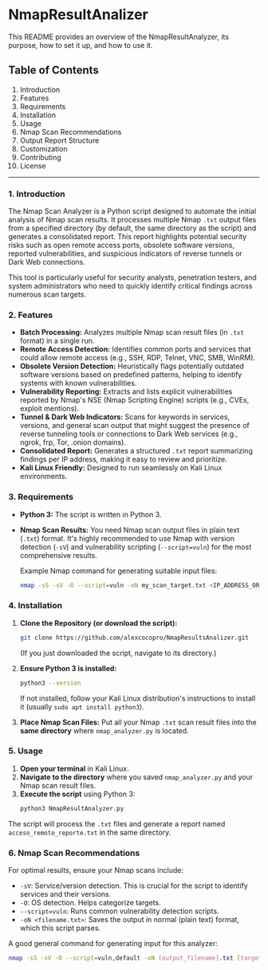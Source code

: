 # NmapResultAnalizer


This README provides an overview of the NmapResultAnalyzer, its purpose, how to set it up, and how to use it.

## Table of Contents
1.  Introduction
2.  Features
3.  Requirements
4.  Installation
5.  Usage
6.  Nmap Scan Recommendations
7.  Output Report Structure
8.  Customization
9.  Contributing
10. License

---

### 1. Introduction

The Nmap Scan Analyzer is a Python script designed to automate the initial analysis of Nmap scan results. It processes multiple Nmap `.txt` output files from a specified directory (by default, the same directory as the script) and generates a consolidated report. This report highlights potential security risks such as open remote access ports, obsolete software versions, reported vulnerabilities, and suspicious indicators of reverse tunnels or Dark Web connections.

This tool is particularly useful for security analysts, penetration testers, and system administrators who need to quickly identify critical findings across numerous scan targets.

### 2. Features

* **Batch Processing:** Analyzes multiple Nmap scan result files (in `.txt` format) in a single run.
* **Remote Access Detection:** Identifies common ports and services that could allow remote access (e.g., SSH, RDP, Telnet, VNC, SMB, WinRM).
* **Obsolete Version Detection:** Heuristically flags potentially outdated software versions based on predefined patterns, helping to identify systems with known vulnerabilities.
* **Vulnerability Reporting:** Extracts and lists explicit vulnerabilities reported by Nmap's NSE (Nmap Scripting Engine) scripts (e.g., CVEs, exploit mentions).
* **Tunnel & Dark Web Indicators:** Scans for keywords in services, versions, and general scan output that might suggest the presence of reverse tunneling tools or connections to Dark Web services (e.g., ngrok, frp, Tor, .onion domains).
* **Consolidated Report:** Generates a structured `.txt` report summarizing findings per IP address, making it easy to review and prioritize.
* **Kali Linux Friendly:** Designed to run seamlessly on Kali Linux environments.

### 3. Requirements

* **Python 3:** The script is written in Python 3.
* **Nmap Scan Results:** You need Nmap scan output files in plain text (`.txt`) format. It's highly recommended to use Nmap with version detection (`-sV`) and vulnerability scripting (`--script=vuln`) for the most comprehensive results.

    Example Nmap command for generating suitable input files:
    ```bash
    nmap -sS -sV -O --script=vuln -oN my_scan_target.txt <IP_ADDRESS_OR_RANGE>
    ```

### 4. Installation

1.  **Clone the Repository (or download the script):**
    ```bash
    git clone https://github.com/alexcocopro/NmapResultsAnalizer.git
    ```
    (If you just downloaded the script, navigate to its directory.)

2.  **Ensure Python 3 is installed:**
    ```bash
    python3 --version
    ```
    If not installed, follow your Kali Linux distribution's instructions to install it (usually `sudo apt install python3`).

3.  **Place Nmap Scan Files:** Put all your Nmap `.txt` scan result files into the **same directory** where `nmap_analyzer.py` is located.

### 5. Usage

1.  **Open your terminal** in Kali Linux.
2.  **Navigate to the directory** where you saved `nmap_analyzer.py` and your Nmap scan result files.
3.  **Execute the script** using Python 3:
    ```bash
    python3 NmapResultAnalyzer.py
    ```

The script will process the `.txt` files and generate a report named `acceso_remoto_reporte.txt` in the same directory.

### 6. Nmap Scan Recommendations

For optimal results, ensure your Nmap scans include:

* `-sV`: Service/version detection. This is crucial for the script to identify services and their versions.
* `-O`: OS detection. Helps categorize targets.
* `--script=vuln`: Runs common vulnerability detection scripts.
* `-oN <filename.txt>`: Saves the output in normal (plain text) format, which this script parses.

A good general command for generating input for this analyzer:
```bash
nmap -sS -sV -O --script=vuln,default -oN [output_filename].txt [target_ip_or_range]

